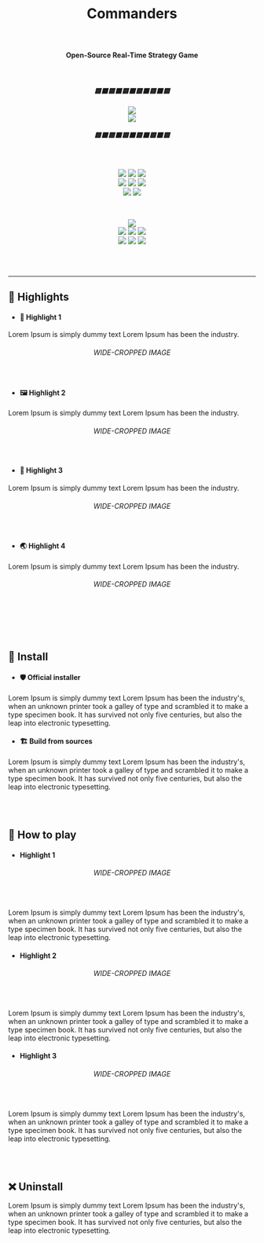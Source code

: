 ﻿# <p align="center">Commanders</p>

#### ﻿<p align="center"><b>Open-Source Real-Time Strategy Game</b></p>

<br/>

<h5 align="center">
    <b>🟨⬛🟨⬛🟨⬛🟨⬛🟨⬛🟨</b> 
    <br/><br/>
    <img src="https://img.shields.io/badge/-UNDER%20CONSTRUCTION-important?style=for-the-badge" />
    <br/>
    <img src="https://img.shields.io/badge/-Yes,%20working%20on%20it,%20even%20if%20no%20commits-2d241d?style=flat-square" /> 
    <br/><br/>
    <b>🟨⬛🟨⬛🟨⬛🟨⬛🟨⬛🟨</b>
</h5>

<br/>

<p align="center">
    <img src="https://img.shields.io/badge/-Targeting-informational" />
    <img src="https://img.shields.io/badge/-Windows-white?logo=windows-11&logoColor=gray" />
    <img src="https://img.shields.io/badge/-Linux-white?logo=linux&logoColor=gray" />
    <br/>
    <img src="https://img.shields.io/badge/-Made%20with-darkgreen" />
    <img src="https://img.shields.io/badge/-Unity%20Engine-white?logo=unity&logoColor=gray" />
    <img src="https://img.shields.io/badge/-C%23-white?logo=dotnet&logoColor=gray" />
    <br/>
    <img src="https://img.shields.io/badge/%C2%A92022-XEROling-blue?link=https://github.com/XEROling" /> 
    <img src="https://img.shields.io/github/license/XEROling/Commanders?logo=gnu&label=">
</p> 

<br/>

<p align="center">
    <a href="https://github.com/XEROling/Commanders/contributors"  style="text-decoration:none;">
        <img src="https://img.shields.io/github/contributors/XEROling/Commanders?label=Contributors&logo=github&style=social" /> </a>
    <br/>
    <a href="https://github.com/XEROling/Commanders/issues" style="text-decoration:none;">
        <img src="https://img.shields.io/badge/-Issues-4F4F4F?logo=github" /> 
        <img src="https://img.shields.io/github/issues/XEROling/Commanders?label=" />
        <img src="https://img.shields.io/github/issues-closed/XEROling/Commanders?label=" />
    </a>
    <br/>
    <a href="https://github.com/XEROling/Commanders/commits" style="text-decoration:none;">
        <img src="https://img.shields.io/badge/-Commits-4F4F4F?logo=github" />
        <img src="https://img.shields.io/github/last-commit/XEROling/Commanders?label=" />
        <img src="https://img.shields.io/github/commit-activity/m/XEROling/Commanders?label=" />
    </a>
</p> 

<br/><br/>

---

## 🌟 Highlights

  - #### 🎨 Highlight 1
Lorem Ipsum is simply dummy text  Lorem Ipsum has been the industry.

###### <p align="center">WIDE-CROPPED IMAGE</p><br/>


  - #### 🖼 Highlight 2
Lorem Ipsum is simply dummy text  Lorem Ipsum has been the industry.

###### <p align="center">WIDE-CROPPED IMAGE</p><br/>


  - #### 👑 Highlight 3
Lorem Ipsum is simply dummy text  Lorem Ipsum has been the industry.

###### <p align="center">WIDE-CROPPED IMAGE</p><br/>


  - #### 🌏 Highlight 4
Lorem Ipsum is simply dummy text  Lorem Ipsum has been the industry.

###### <p align="center">WIDE-CROPPED IMAGE</p><br/>


<br/>
<br/>

## 🚀 Install

  - #### 🛡 Official installer
Lorem Ipsum is simply dummy text  Lorem Ipsum has been the industry's, when an unknown printer took a galley of type and scrambled it to make a type specimen book. It has survived not only five centuries, but also the leap into electronic typesetting.

  - #### 🏗 Build from sources
Lorem Ipsum is simply dummy text  Lorem Ipsum has been the industry's, when an unknown printer took a galley of type and scrambled it to make a type specimen book. It has survived not only five centuries, but also the leap into electronic typesetting.


<br/>
<br/>

## 🦾 How to play

  - #### Highlight 1
###### <p align="center">WIDE-CROPPED IMAGE</p><br/>

Lorem Ipsum is simply dummy text  Lorem Ipsum has been the industry's, when an unknown printer took a galley of type and scrambled it to make a type specimen book. It has survived not only five centuries, but also the leap into electronic typesetting.


  - #### Highlight 2
###### <p align="center">WIDE-CROPPED IMAGE</p><br/>

Lorem Ipsum is simply dummy text  Lorem Ipsum has been the industry's, when an unknown printer took a galley of type and scrambled it to make a type specimen book. It has survived not only five centuries, but also the leap into electronic typesetting.


  - #### Highlight 3
###### <p align="center">WIDE-CROPPED IMAGE</p><br/>

Lorem Ipsum is simply dummy text  Lorem Ipsum has been the industry's, when an unknown printer took a galley of type and scrambled it to make a type specimen book. It has survived not only five centuries, but also the leap into electronic typesetting.


<br/>
<br/>

## ❌ Uninstall
Lorem Ipsum is simply dummy text  Lorem Ipsum has been the industry's, when an unknown printer took a galley of type and scrambled it to make a type specimen book. It has survived not only five centuries, but also the leap into electronic typesetting.

<br/>
<br/>
